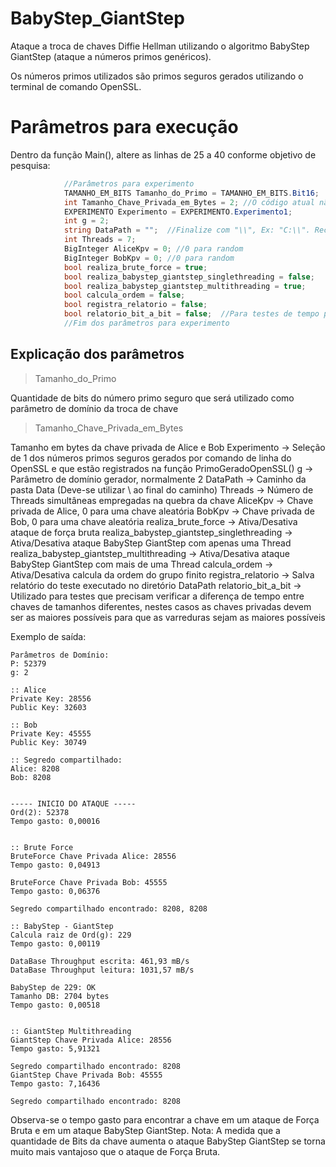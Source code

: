 # BabyStep_GiantStep
Ataque a troca de chaves Diffie Hellman utilizando o algoritmo BabyStep GiantStep (ataque a números primos genéricos).

Os números primos utilizados são primos seguros gerados utilizando o terminal de comando OpenSSL.

# Parâmetros para execução
Dentro da função Main(), altere as linhas de 25 a 40 conforme objetivo de pesquisa:
```C#
            //Parâmetros para experimento
            TAMANHO_EM_BITS Tamanho_do_Primo = TAMANHO_EM_BITS.Bit16;
            int Tamanho_Chave_Privada_em_Bytes = 2; //O código atual não permite trabalhar com tamanho de chaves em bits
            EXPERIMENTO Experimento = EXPERIMENTO.Experimento1;
            int g = 2;
            string DataPath = "";  //Finalize com "\\", Ex: "C:\\". Recomendável utilizar um HD externo como banco de dados (grande volume de dados dependendo do tamanho do número primo)
            int Threads = 7;
            BigInteger AliceKpv = 0; //0 para random
            BigInteger BobKpv = 0; //0 para random 
            bool realiza_brute_force = true;
            bool realiza_babystep_giantstep_singlethreading = false;
            bool realiza_babystep_giantstep_multithreading = true;
            bool calcula_ordem = false;
            bool registra_relatorio = false;
            bool relatorio_bit_a_bit = false;  //Para testes de tempo para quebra da cifra a cada aumento de 1 bit na chave (a chave privada das partes tem que estar no limite da faixa para que o teste seja fidedigno)
            //Fim dos parâmetros para experimento
```

## Explicação dos parâmetros
> Tamanho_do_Primo
> 
Quantidade de bits do número primo seguro que será utilizado como parâmetro de domínio da troca de chave

> Tamanho_Chave_Privada_em_Bytes
 
Tamanho em bytes da chave privada de Alice e Bob
Experimento -> Seleção de 1 dos números primos seguros gerados por comando de linha do OpenSSL e que estão registrados na função PrimoGeradoOpenSSL()
g -> Parâmetro de domínio gerador, normalmente 2
DataPath -> Caminho da pasta Data (Deve-se utilizar \\ ao final do caminho)
Threads -> Número de Threads simultâneas empregadas na quebra da chave
AliceKpv -> Chave privada de Alice, 0 para uma chave aleatória
BobKpv -> Chave privada de Bob, 0 para uma chave aleatória
realiza_brute_force -> Ativa/Desativa ataque de força bruta
realiza_babystep_giantstep_singlethreading -> Ativa/Desativa ataque BabyStep GiantStep com apenas uma Thread
realiza_babystep_giantstep_multithreading -> Ativa/Desativa ataque BabyStep GiantStep com mais de uma Thread
calcula_ordem -> Ativa/Desativa calcula da ordem do grupo finito
registra_relatorio -> Salva relatório do teste executado no diretório DataPath
relatorio_bit_a_bit -> Utilizado para testes que precisam verificar a diferença de tempo entre chaves de tamanhos diferentes, nestes casos as chaves privadas devem ser as maiores possíveis para que as varreduras sejam as maiores possíveis


Exemplo de saída:
```
Parâmetros de Domínio:
P: 52379
g: 2

:: Alice
Private Key: 28556
Public Key: 32603

:: Bob
Private Key: 45555
Public Key: 30749

:: Segredo compartilhado:
Alice: 8208
Bob: 8208


----- INICIO DO ATAQUE -----
Ord(2): 52378
Tempo gasto: 0,00016


:: Brute Force
BruteForce Chave Privada Alice: 28556
Tempo gasto: 0,04913

BruteForce Chave Privada Bob: 45555
Tempo gasto: 0,06376

Segredo compartilhado encontrado: 8208, 8208

:: BabyStep - GiantStep
Calcula raiz de Ord(g): 229
Tempo gasto: 0,00119

DataBase Throughput escrita: 461,93 mB/s
DataBase Throughput leitura: 1031,57 mB/s

BabyStep de 229: OK
Tamanho DB: 2704 bytes
Tempo gasto: 0,00518


:: GiantStep Multithreading
GiantStep Chave Privada Alice: 28556
Tempo gasto: 5,91321

Segredo compartilhado encontrado: 8208
GiantStep Chave Privada Bob: 45555
Tempo gasto: 7,16436

Segredo compartilhado encontrado: 8208
```
Observa-se o tempo gasto para encontrar a chave em um ataque de Força Bruta e em um ataque BabyStep GiantStep.
Nota: A medida que a quantidade de Bits da chave aumenta o ataque BabyStep GiantStep se torna muito mais vantajoso que o ataque de Força Bruta.
